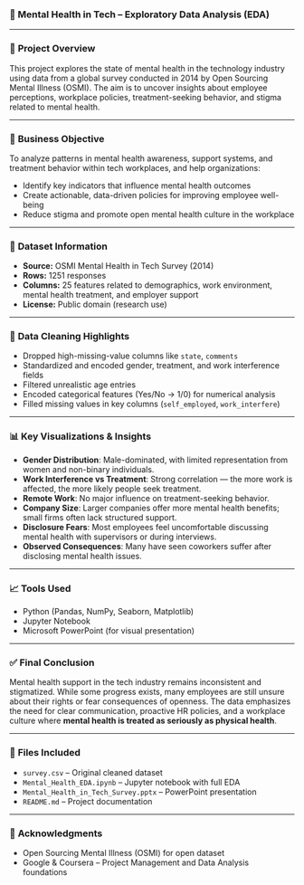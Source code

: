 ### 🧠 Mental Health in Tech – Exploratory Data Analysis (EDA)

---

### 📌 **Project Overview**

This project explores the state of mental health in the technology industry using data from a global survey conducted in 2014 by Open Sourcing Mental Illness (OSMI). The aim is to uncover insights about employee perceptions, workplace policies, treatment-seeking behavior, and stigma related to mental health.

---

### 🎯 **Business Objective**

To analyze patterns in mental health awareness, support systems, and treatment behavior within tech workplaces, and help organizations:

* Identify key indicators that influence mental health outcomes
* Create actionable, data-driven policies for improving employee well-being
* Reduce stigma and promote open mental health culture in the workplace

---

### 📁 **Dataset Information**

* **Source:** OSMI Mental Health in Tech Survey (2014)
* **Rows:** 1251 responses
* **Columns:** 25 features related to demographics, work environment, mental health treatment, and employer support
* **License:** Public domain (research use)

---

### 🧼 **Data Cleaning Highlights**

* Dropped high-missing-value columns like `state`, `comments`
* Standardized and encoded gender, treatment, and work interference fields
* Filtered unrealistic age entries
* Encoded categorical features (Yes/No → 1/0) for numerical analysis
* Filled missing values in key columns (`self_employed`, `work_interfere`)

---

### 📊 **Key Visualizations & Insights**

* **Gender Distribution**: Male-dominated, with limited representation from women and non-binary individuals.
* **Work Interference vs Treatment**: Strong correlation — the more work is affected, the more likely people seek treatment.
* **Remote Work**: No major influence on treatment-seeking behavior.
* **Company Size**: Larger companies offer more mental health benefits; small firms often lack structured support.
* **Disclosure Fears**: Most employees feel uncomfortable discussing mental health with supervisors or during interviews.
* **Observed Consequences**: Many have seen coworkers suffer after disclosing mental health issues.

---

### 📈 **Tools Used**

* Python (Pandas, NumPy, Seaborn, Matplotlib)
* Jupyter Notebook
* Microsoft PowerPoint (for visual presentation)

---

### ✅ **Final Conclusion**

Mental health support in the tech industry remains inconsistent and stigmatized. While some progress exists, many employees are still unsure about their rights or fear consequences of openness. The data emphasizes the need for clear communication, proactive HR policies, and a workplace culture where **mental health is treated as seriously as physical health**.

---

### 📂 **Files Included**

* `survey.csv` – Original cleaned dataset
* `Mental_Health_EDA.ipynb` – Jupyter notebook with full EDA
* `Mental_Health_in_Tech_Survey.pptx` – PowerPoint presentation
* `README.md` – Project documentation

---

### 🤝 **Acknowledgments**

* Open Sourcing Mental Illness (OSMI) for open dataset
* Google & Coursera – Project Management and Data Analysis foundations
